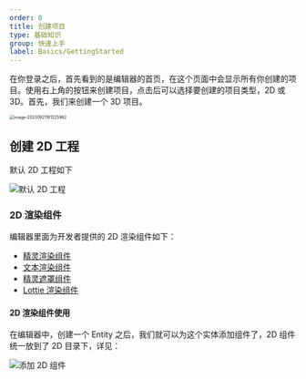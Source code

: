 ```yaml
---
order: 0
title: 创建项目
type: 基础知识
group: 快速上手
label: Basics/GettingStarted
---
```


在你登录之后，首先看到的是编辑器的首页，在这个页面中会显示所有你创建的项目。使用右上角的按钮来创建项目，点击后可以选择要创建的项目类型，2D 或 3D。首先，我们来创建一个 3D 项目。

<img src="https://gw.alipayobjects.com/zos/OasisHub/78a618a3-ff7b-4579-8489-9ed6548f3b6c/image-20230921161225962.png" alt="image-20230921161225962" style="zoom:50%;" />

## 创建 2D 工程

默认 2D 工程如下

![默认 2D 工程](https://mdn.alipayobjects.com/huamei_w6ifet/afts/img/A*KjKvQofxTcEAAAAAAAAAAAAADjCHAQ/original)

### 2D 渲染组件

编辑器里面为开发者提供的 2D 渲染组件如下：

- [精灵渲染组件](${docs}editor-2d-sprite-renderer-cn)
- [文本渲染组件](${docs}editor-2d-text-cn)
- [精灵遮罩组件](${docs}editor-2d-sprite-mask-cn)
- [Lottie 渲染组件](${docs}editor-2d-lottie-cn)

#### 2D 渲染组件使用

在编辑器中，创建一个 Entity 之后，我们就可以为这个实体添加组件了，2D 组件统一放到了 2D 目录下，详见：

![添加 2D 组件](https://mdn.alipayobjects.com/huamei_w6ifet/afts/img/A*qnHaQ62vIysAAAAAAAAAAAAADjCHAQ/original)